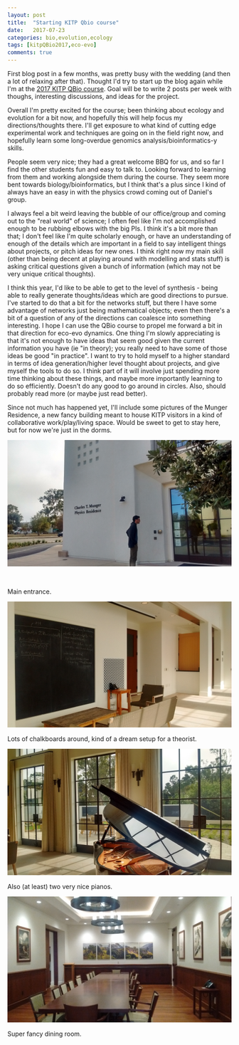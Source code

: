```yaml
---
layout: post
title:  "Starting KITP Qbio course"
date:   2017-07-23
categories: bio,evolution,ecology
tags: [kitpQBio2017,eco-evo]
comments: true
---
```


First blog post in a few months, was pretty busy with the wedding (and then a lot of relaxing after that). Thought I'd try
to start up the blog again while I'm at the [2017 KITP QBio course](https://www.kitp.ucsb.edu/qbio/2017-course-description).
Goal will be to write 2 posts per week with thoughs, interesting discussions, and ideas for the project.

Overall I'm pretty excited for the course; been thinking about ecology and evolution for a bit now, and hopefully this will
help focus my directions/thoughts there. I'll get exposure to what kind of cutting edge experimental work and
techniques are going on in the field right now, and hopefully learn some long-overdue genomics analysis/bioinformatics-y
skills.

People seem very nice; they had a great welcome BBQ for us, and so far I find the other students fun and easy to talk to.
Looking forward to learning from them and working alongside them during the course. They seem more bent towards
biology/bioinformatics, but I think that's a plus since I kind of always have an easy in with the physics crowd coming
out of Daniel's group.

I always feel a bit weird leaving the bubble of our office/group and coming out to the "real world" of science; I often feel
like I'm not accomplished enough to be rubbing elbows with the big PIs. I think it's a bit more than that; I don't feel
like I'm quite scholarly enough, or have an understanding of enough of the details which are important in a field to
say intelligent things about projects, or pitch ideas for new ones. I think right now my main skill (other than being
decent at playing around with modelling and stats stuff) is asking critical questions given a bunch of information
(which may not be very unique critical thoughts).

I think this year, I'd like to be able to get to the level of synthesis - being able to really generate
thoughts/ideas which are good directions to pursue. I've started to do that a bit for the networks stuff, but there
I have some advantage of networks just being mathematical objects; even then there's a bit of a question of any of the
directions can coalesce into something interesting. I hope I can use the QBio course to propel me forward a bit
in that direction for eco-evo dynamics. One thing I'm slowly appreciating is that it's not enough to have ideas that
seem good given the current information you have (ie "in theory); you really need to have some of those ideas be good
"in practice". I want to try to hold myself to a higher standard in terms of idea generation/higher level thought about
projects, and give myself the tools to do so. I think part of it will involve just spending more time thinking about these
things, and maybe more importantly learning to do so efficiently. Doesn't do any good to go around in circles. Also, should
probably read more (or maybe just read better).

Since not much has happened yet, I'll include some pictures of the Munger Residence, a new fancy building meant to house
KITP visitors in a kind of collaborative work/play/living space. Would be sweet to get to stay here, but for now we're just
in the dorms.



![Entrance](/images/entrance.jpg)

<br>

Main entrance.



![Interior board](/images/interior_board.jpg)



Lots of chalkboards around, kind of a dream setup for a theorist.



![Piano and boards](/images/piano_and_boards.jpg)



Also (at least) two very nice pianos.



![Dining room](/images/dining_room.jpg)



Super fancy dining room.
